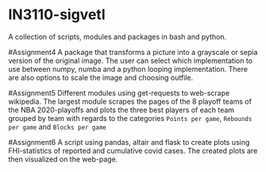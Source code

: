 # IN3110-sigvetl

A collection of scripts, modules and packages in bash and python.

#Assignment4
A package that transforms a picture into a grayscale or sepia version of the original image.
The user can select which implementation to use between numpy, numba and a python looping implementation.
There are also options to scale the image and choosing outfile.

#Assignment5
Different modules using get-requests to web-scrape wikipedia.
The largest module scrapes the pages of the 8 playoff teams of the NBA 2020-playoffs
and plots the three best players of each team grouped by team with regards to the categories
`Points per game`, `Rebounds per game` and `Blocks per game`

#Assignment6
A script using pandas, altair and flask to create plots using FHI-statistics of reported 
and cumulative covid cases. The created plots are then visualized on the web-page.
